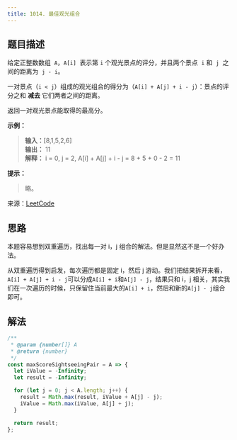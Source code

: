 ```yaml
---
title: 1014. 最佳观光组合
---
```


## 题目描述

给定正整数数组  `A`，`A[i]`  表示第 `i` 个观光景点的评分，并且两个景点  `i` 和  `j`  之间的距离为  `j - i`。

一对景点（`i < j`）组成的观光组合的得分为（`A[i] + A[j] + i - j`）：景点的评分之和 **减去** 它们两者之间的距离。

返回一对观光景点能取得的最高分。

**示例：**

> **输入：**[8,1,5,2,6]  
> **输出：** 11  
> **解释：** i = 0, j = 2, A[i] + A[j] + i - j = 8 + 5 + 0 - 2 = 11

**提示：**

> 略。

来源：[LeetCode](https://leetcode-cn.com/problems/best-sightseeing-pair)

## 思路

本题容易想到双重遍历，找出每一对 i，j 组合的解法。但是显然这不是一个好办法。

从双重遍历得到启发，每次遍历都是固定 i，然后 j 游动。我们把结果拆开来看，`A[i] + A[j] + i - j`可以分成`A[i] + i`和`A[j] - j`，结果只和 i，j 相关，其实我们在一次遍历的时候，只保留住当前最大的`A[i] + i`，然后和新的`A[j] - j`组合即可。

## 解法

```javascript
/**
 * @param {number[]} A
 * @return {number}
 */
const maxScoreSightseeingPair = A => {
  let iValue = -Infinity;
  let result = -Infinity;

  for (let j = 0; j < A.length; j++) {
    result = Math.max(result, iValue + A[j] - j);
    iValue = Math.max(iValue, A[j] + j);
  }

  return result;
};
```
